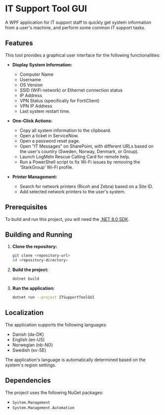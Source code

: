 # IT Support Tool GUI

A WPF application for IT support staff to quickly get system information from a user's machine, and perform some common IT support tasks.

## Features

This tool provides a graphical user interface for the following functionalities:

*   **Display System Information:**
    *   Computer Name
    *   Username
    *   OS Version
    *   SSID (WiFi network) or Ethernet connection status
    *   IP Address
    *   VPN Status (specifically for FortiClient)
    *   VPN IP Address
    *   Last system restart time.

*   **One-Click Actions:**
    *   Copy all system information to the clipboard.
    *   Open a ticket in ServiceNow.
    *   Open a password reset page.
    *   Open "IT Messages" on SharePoint, with different URLs based on the user's country (Sweden, Norway, Denmark, or Group).
    *   Launch LogMeIn Rescue Calling Card for remote help.
    *   Run a PowerShell script to fix Wi-Fi issues by removing the 'StarkGroup' Wi-Fi profile.

*   **Printer Management:**
    *   Search for network printers (Ricoh and Zebra) based on a Site ID.
    *   Add selected network printers to the user's system.

## Prerequisites

To build and run this project, you will need the [.NET 8.0 SDK](https://dotnet.microsoft.com/download/dotnet/8.0).

## Building and Running

1.  **Clone the repository:**
    ```sh
    git clone <repository-url>
    cd <repository-directory>
    ```

2.  **Build the project:**
    ```sh
    dotnet build
    ```

3.  **Run the application:**
    ```sh
    dotnet run --project ITSupportToolGUI
    ```

## Localization

The application supports the following languages:

*   Danish (da-DK)
*   English (en-US)
*   Norwegian (nb-NO)
*   Swedish (sv-SE)

The application's language is automatically determined based on the system's region settings.

## Dependencies

The project uses the following NuGet packages:

*   `System.Management`
*   `System.Management.Automation`
